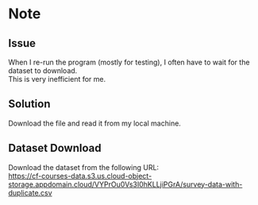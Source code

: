 <h1><strong>Note</strong></h1>

<h2><strong>Issue</strong></h2>
<p>
When I re-run the program (mostly for testing), I often have to wait for the dataset to download.<br>
This is very inefficient for me.
</p>

<h2><strong>Solution</strong></h2>
<p>
Download the file and read it from my local machine.<br>
</p>

<h2><strong>Dataset Download</strong></h2>
<p>
Download the dataset from the following URL:<br>
<a href="https://cf-courses-data.s3.us.cloud-object-storage.appdomain.cloud/VYPrOu0Vs3I0hKLLjiPGrA/survey-data-with-duplicate.csv">https://cf-courses-data.s3.us.cloud-object-storage.appdomain.cloud/VYPrOu0Vs3I0hKLLjiPGrA/survey-data-with-duplicate.csv</a>
</p>

